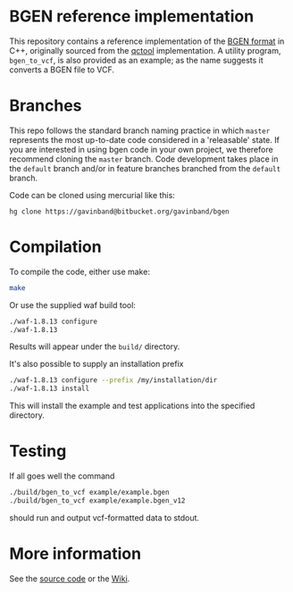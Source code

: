 BGEN reference implementation
========

This repository contains a reference implementation of the [BGEN format](http://www.well.ox.ac.uk/~gav/bgen_format/bgen_format_v1.2.html) in C++, 
originally sourced from the [qctool](https://bitbucket.org/gavinband/bgen) implementation.  A utility program, `bgen_to_vcf`, is also provided as an example; as the name suggests it converts a BGEN file to VCF.

Branches
========

This repo follows the standard branch naming practice in which `master` represents the most up-to-date code considered in a 'releasable' state.  If you are interested in using bgen code in your own project, we therefore recommend cloning the `master` branch.  Code development takes place in the `default` branch and/or in feature branches branched from the `default` branch.

Code can be cloned using mercurial like this:

`hg clone https://gavinband@bitbucket.org/gavinband/bgen`

Compilation
=====

To compile the code, either use make:
```sh
make
```

Or use the supplied waf build tool:
```sh
./waf-1.8.13 configure
./waf-1.8.13
```

Results will appear under the `build/` directory.

It's also possible to supply an installation prefix
```sh
./waf-1.8.13 configure --prefix /my/installation/dir
./waf-1.8.13 install
```

This will install the example and test applications into the specified directory.


Testing
=====

If all goes well the command

```sh
./build/bgen_to_vcf example/example.bgen
./build/bgen_to_vcf example/example.bgen_v12
```
should run and output vcf-formatted data to stdout.

More information
=====
See the [source code](https://bitbucket.org/gavinband/bgen/src) or the [Wiki](https://bitbucket.org/gavinband/bgen/wiki/Home).